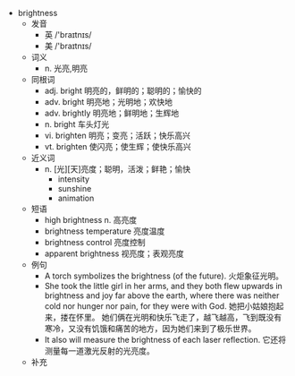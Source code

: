 - brightness
  - 发音
    - 英 /'braɪtnɪs/
    - 美 /'braɪtnɪs/
  - 词义
    - n. 光亮,明亮
  - 同根词
    - adj. bright 明亮的，鲜明的；聪明的；愉快的
    - adv. bright 明亮地；光明地；欢快地
    - adv. brightly 明亮地；鲜明地；生辉地
    - n. bright 车头灯光
    - vi. brighten 明亮；变亮；活跃；快乐高兴
    - vt. brighten 使闪亮；使生辉；使快乐高兴
  - 近义词
    - n. [光][天]亮度；聪明，活泼；鲜艳；愉快
      - intensity
      - sunshine
      - animation
  - 短语
    - high brightness n. 高亮度
    - brightness temperature 亮度温度
    - brightness control 亮度控制
    - apparent brightness 视亮度；表观亮度
  - 例句
    - A torch symbolizes the brightness (of the future). 火炬象征光明。
    - She took the little girl in her arms, and they both flew upwards in brightness and joy far above the earth, where there was neither cold nor hunger nor pain, for they were with God. 她把小姑娘抱起来，搂在怀里。 她们俩在光明和快乐飞走了，越飞越高，飞到既没有寒冷，又没有饥饿和痛苦的地方，因为她们来到了极乐世界。
    - It also will measure the brightness of each laser reflection. 它还将测量每一道激光反射的光亮度。
  - 补充